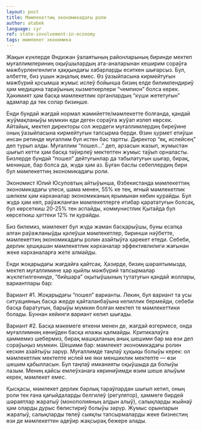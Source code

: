 ```yaml
---
layout: post
title: Мәмлекеттиң экономикадағы роли
author: atabek
language: cyr
ref: state-involvement-in-economy
tags: мәмлекет экономика
---
```


Жақын күнлерде Әндижан ўалаятының районларының биринде мектеп муғаллимлериниң оқыўшылардың ата-аналарынан кеширим сораўға мәжбүрленгенлиги ҳаққындағы хабарларды еситкен шығарсыз. Бул, әлбетте, биз ушын жаңалық емес. Өз ўазыйпасына кирмейтуғын мәжбүрий қосымша жумыс ислеў бойынша бизиң елде билимлендириў ҳәм медицина тараўының хызметкерлери “чемпион” болса керек. Ҳәкимият ҳәм басқа мәмлекетлик органлардың “күши жететуғын” адамлар да тек солар бизиңше.

Енди бундай жағдай нормал жәмийетте/мәмлекетте болғанда, қандай жуўмақланыўы мүмкин еди деген сораўға жуўап излеп көрсек. Айтайық, мектеп директоры сол жердеги муғаллимлердиң биреўине оның ўазыйпасына кирмейтуғын тапсырма берди. Өзин ҳүрмет етиўши инсан ретинде муғаллим бул истен бас тартты. Директор “яқ, ислейсең” деп турып алды. Муғаллим “пошел…” деп, арзасын жазып, жумыстан шығып кетти ҳәм басқа тәўирлеў мектептен жумыс таўып орналасты. Бизлерде бундай “пошел” дейтуғынлар да табылатуғын шығар, бирақ, мениңше, бар болса да, жүдә ҳәм аз. Буған баслы себеплердиң бири бул мәмлекеттиң экономикадағы роли.

Экономист Юлий Юсуповтың айтыўынша, Өзбекистанда мәмлекеттиң экономикадағы үлеси, шама менен, 55% ке тең, яғный мәмлекетлик шөлкем ҳәм кәрханалар экономиканың ярымынан көбин қурайды. Бул жүдә ҳәм көп, раўажланған мәмлекетлерге итибар қарататуғын болсақ, бул көрсеткиш 20-25% тен аспайды, коммунистлик Қытайда бул көрсеткиш ҳәттеки 12% ти қурайды.

Биз билемиз, мәмлекет бул жүдә жаман басқарыўшы, буны есапқа алған раўажланыўды қәлеўши мәмлекетлер, биринши нәўбетте, мәмлекеттиң экономикадағы ролин азайтыўға ҳәрекет етеди. Себеби, дерлик ҳешқашан мәмлекетлик кәрханалар эффективлилиги жағынан жеке кәрханаларға жете алмайды.

Енди жоқарыдағы жағдайға қайтсақ. Ҳәзирде, бизиң шәраятымызда, мектеп муғаллимине ҳәр қыйлы мәжбүрий тапсырмалар жүклетилгенинде, “бийшара” оқытыўшының тутатуғын қандай жоллары, вариантлары бар:

Вариант #1. Жоқарыдағы “пошел” варианты. Лекин, бул вариант та усы ситуацияның басқа жерде қайталанбаўына кепиллик бермейди, себеби басқа баратуғын, барыўы мүмкин болған мектеп те мәмлекеттики болады. Буннан кейинги вариант келип шығады.

Вариант #2. Басқа мәкемеге өткени менен де, жағдай өзгермесе, онда муғаллимниң көниўден басқа илажы қалмайды.
Критикалаўға ҳәммемиз шебермиз, бирақ машқаланың анық шешими бар ма өзи деп сораўыңыз мүмкин. Шешими бар: мәмлекет экономикадағы ролин кескин азайтыўы зәрүр. Муғаллимде таңлаў ҳуқықы болыўы керек: ол мәмлекетлик мектепте ислей ме яки меншиклик мектепте — өзи шешим қабылласын. Бул таңлаў имканияты оқыўшыда да болыўы лазым. Мениң қайсы емлеўханаға көриниўимди өзим шеше алыўым керек, мәмлекет емес.

Қысқасы, мәмлекет дерлик барлық тараўлардан шығып кетип, оның роли тек ғана қағыйдаларды белгилеў (регулятор), ҳәммеге бирдей шәраятлар жаратыў (монополияның алдын алыў), салықларды жыйнаў ҳәм оларды дурыс бөлистириў болыўы зәрүр. Жумыс орынларын жаратыў, салықларды төлеў сыяқлы тапсырмаларды жеке бизнестиң өзи де мәмлекеттен әдеўир жақсырақ бежере алады.

